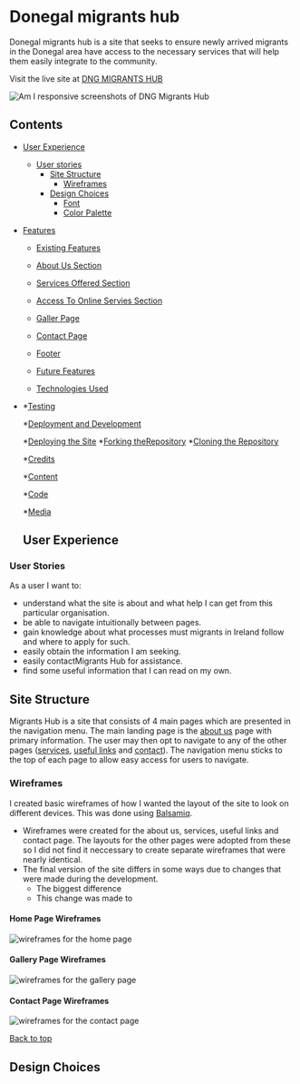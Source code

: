 # Donegal migrants hub

Donegal migrants hub is a site that seeks to ensure newly arrived migrants in the Donegal area have access to the necessary services that will help them easily integrate to the community.

Visit the live site at [DNG MIGRANTS HUB](HTTPS://)

![Am I responsive screenshots of DNG Migrants Hub](.../)

## Contents

* [User Experience](#user-experience)
  * [User stories](#user-stories)
    * [Site Structure](#site-structure)
      * [Wireframes](#wireframes)
    * [Design Choices](#design-choices)
      * [Font](#font)
      * [Color Palette](#color-palette)

* [Features](#features)
  * [Existing Features](#exisiting-features)
  * [About Us Section](#about-us-section)
  * [Services Offered Section](#services-offered-section)
  * [Access To Online Servies Section](#access-to-online-services-section)
  * [Galler Page](#gallery-page)
  * [Contact Page](#contact-page)
  * [Footer](#footer)

  * [Future Features](#future-features)


  * [Technologies Used](#technologies-used)
*
  *[Testing](#testing)
  
  *[Deployment and Development](#deployment-and-development)

  *[Deploying the Site](#deploying-the-site)
  *[Forking theRepository](#forking-the-repository)
  *[Cloning the Repository](#cloning-the-repository)

  *[Credits](#credits)
  
    *[Content](#content)

    *[Code](#code)

    *[Media](#media)
  
  ## User Experience

### User Stories

As a user I want to:
* understand what the site is about and what help I can get from this particular organisation.
* be able to navigate intuitionally between pages.
* gain knowledge about what processes must migrants in Ireland follow and where to apply for such.
* easily obtain the information I am seeking.
* easily contactMigrants Hub for assistance.
* find some useful information that I can read on my own.

## Site Structure 

Migrants Hub is a site that consists of 4 main pages which are presented in the navigation menu. The main landing page is the [about us]() page with primary information. The user may then opt to navigate to any of the other pages ([services](), [useful links]() and [contact]()). The navigation menu sticks to the top of each page to allow easy access for users to navigate. 

### Wireframes

I created basic wireframes of how I wanted the layout of the site to look on different devices. This was done using [Balsamiq](https://balsamiq.com/).

* Wireframes were created for the about us, services, useful links and contact page. The layouts for the other pages were adopted from these so I did not find it neccessary to create separate wireframes that were nearly identical.
* The final version of the site differs in some ways due to changes that were made during the development.
    * The biggest difference 
    * This change was made to 

#### Home Page Wireframes

![wireframes for the home page  ]()

#### Gallery Page Wireframes

![wireframes for the gallery page  ]()

#### Contact Page Wireframes

![wireframes for the contact page  ]()

[Back to top](#contents)

## Design Choices

